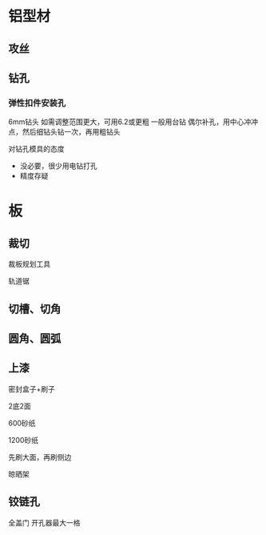 # 铝型材

## 攻丝

## 钻孔
### 弹性扣件安装孔
6mm钻头
如需调整范围更大，可用6.2或更粗
一般用台钻
偶尔补孔，用中心冲冲点，然后细钻头钻一次，再用粗钻头

对钻孔模具的态度
- 没必要，很少用电钻打孔
- 精度存疑






# 板

## 裁切

裁板规划工具

轨道锯



## 切槽、切角

## 圆角、圆弧

## 上漆


密封盒子+刷子

2底2面

600砂纸

1200砂纸



先刷大面，再刷侧边

晾晒架

## 铰链孔


全盖门
开孔器最大一格


